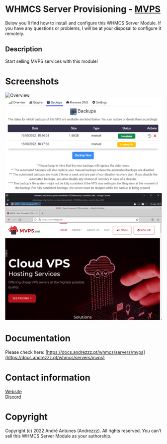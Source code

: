 # WHMCS Server Provisioning - [MVPS](https://www.mvps.net/)
Below you'll find how to install and configure this WHMCS Server Module. If you have any questions or problems, I will be at your disposal to configure it remotely.

## Description
Start selling MVPS services with this module!

# Screenshots
![Overview](Screenshots/Overview.gif)
![Backups](Screenshots/Backups.png)
![VNC](Screenshots/VNC.png)

# Documentation
Please check here: [https://docs.andrezzz.pt/whmcs/servers/mvps](https://docs.andrezzz.pt/whmcs/servers/mvps)

# Contact information
[Website](https://www.andrezzz.pt)<br>
[Discord](https://www.andrezzz.pt/discord)<br>

# Copyright
Copyright (c) 2022 André Antunes (Andrezzz). All rights reserved. You can't sell this WHMCS Server Module as your authorship.
